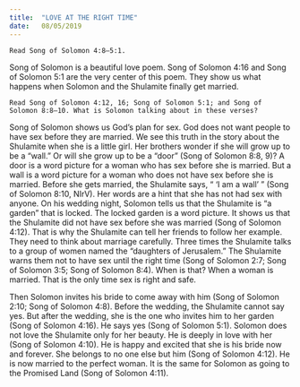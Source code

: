 ```yaml
---
title:  "LOVE AT THE RIGHT TIME"
date:   08/05/2019
---
```


`Read Song of Solomon 4:8–5:1.`

Song of Solomon is a beautiful love poem. Song of Solomon 4:16 and Song of Solomon 5:1 are the very center of this poem. They show us what happens when Solomon and the Shulamite finally get married.

`Read Song of Solomon 4:12, 16; Song of Solomon 5:1; and Song of Solomon 8:8–10. What is Solomon talking about in these verses?`

Song of Solomon shows us God’s plan for sex. God does not want people to have sex before they are married. We see this truth in the story about the Shulamite when she is a little girl. Her brothers wonder if she will grow up to be a “wall.” Or will she grow up to be a “door” (Song of Solomon 8:8, 9)? A door is a word picture for a woman who has sex before she is married. But a wall is a word picture for a woman who does not have sex before she is married. Before she gets married, the Shulamite says, “ ‘I am a wall’ ” (Song of Solomon 8:10, NIrV). Her words are a hint that she has not had sex with anyone. On his wedding night, Solomon tells us that the Shulamite is “a garden” that is locked. The locked garden is a word picture. It shows us that the Shulamite did not have sex before she was married (Song of Solomon 4:12). That is why the Shulamite can tell her friends to follow her example. They need to think about marriage carefully. Three times the Shulamite talks to a group of women named the “daughters of Jerusalem.” The Shulamite warns them not to have sex until the right time (Song of Solomon 2:7; Song of Solomon 3:5; Song of Solomon 8:4). When is that? When a woman is married. That is the only time sex is right and safe. 

Then Solomon invites his bride to come away with him (Song of Solomon 2:10; Song of Solomon 4:8). Before the wedding, the Shulamite cannot say yes. But after the wedding, she is the one who invites him to her garden (Song of Solomon 4:16). He says yes (Song of Solomon 5:1). Solomon does not love the Shulamite only for her beauty. He is deeply in love with her (Song of Solomon 4:10). He is happy and excited that she is his bride now and forever. She belongs to no one else but him (Song of Solomon 4:12). He is now married to the perfect woman. It is the same for Solomon as going to the Promised Land (Song of Solomon 4:11).